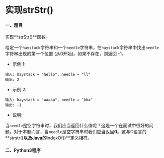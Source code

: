 # 实现strStr()


#### 一、题目

实现**strStr()**函数。

给定一个```haystack```字符串和一个```needle```字符串，在```haystack```字符串中找出```needle```字符串出现的第一个位置 (从0开始)。如果不存在，则返回  -1。

* 示例 1:
```
输入: haystack = "hello", needle = "ll"
输出: 2
```
* 示例 2:
```
输入: haystack = "aaaaa", needle = "bba"
输出: -1
```
* 说明:

当```needle```是空字符串时，我们应当返回什么值呢？这是一个在面试中很好的问题。对于本题而言，当```needle```是空字符串时我们应当返回**0**。这与C语言的**strstr()**以及Java的**indexOf()**定义相符。


#### 二、Python3程序
```python
```
